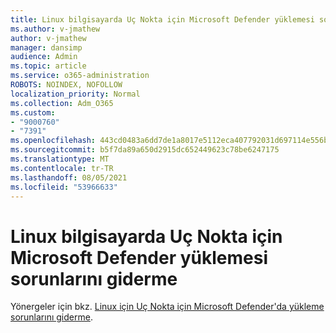 ```yaml
---
title: Linux bilgisayarda Uç Nokta için Microsoft Defender yüklemesi sorunlarını giderme
ms.author: v-jmathew
author: v-jmathew
manager: dansimp
audience: Admin
ms.topic: article
ms.service: o365-administration
ROBOTS: NOINDEX, NOFOLLOW
localization_priority: Normal
ms.collection: Adm_O365
ms.custom:
- "9000760"
- "7391"
ms.openlocfilehash: 443cd0483a6dd7de1a8017e5112eca407792031d697114e556ba4521d282ef91
ms.sourcegitcommit: b5f7da89a650d2915dc652449623c78be6247175
ms.translationtype: MT
ms.contentlocale: tr-TR
ms.lasthandoff: 08/05/2021
ms.locfileid: "53966633"
---
```

# <a name="troubleshoot-installation-of-microsoft-defender-for-endpoint-on-a-linux-computer"></a>Linux bilgisayarda Uç Nokta için Microsoft Defender yüklemesi sorunlarını giderme

Yönergeler için bkz. [Linux için Uç Nokta için Microsoft Defender'da yükleme sorunlarını giderme](https://go.microsoft.com/fwlink/?linkid=2144673).
